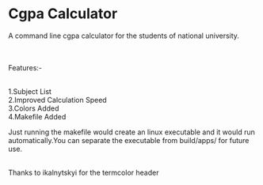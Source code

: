 Cgpa Calculator
===============

A command line cgpa calculator for the students of national university. <br /> <br /> <br />

Features:- <br /> <br />

1.Subject List <br />
2.Improved Calculation Speed <br />
3.Colors Added <br />
4.Makefile Added <br />

Just running the makefile would create an linux executable and it would run automatically.You can separate the executable from build/apps/ for future use. <br /> <br />

Thanks to ikalnytskyi for the termcolor header